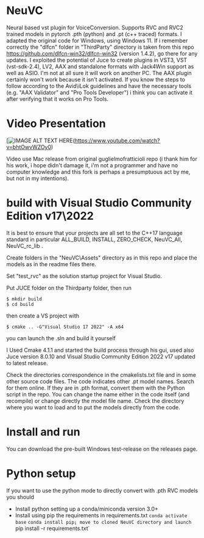 # NeuVC
Neural based vst plugin for VoiceConversion. 
Supports RVC and RVC2 trained models in pytorch .pth (python) and .pt (c++ traced) formats. 
I adapted the original code for Windows, using Windows 11.
If i remember correctly the "dlfcn" folder in "ThirdParty" directory is taken from this repo https://github.com/dlfcn-win32/dlfcn-win32 (version 1.4.2), go there for any updates.
I exploited the potential of Juce to create plugins in VST3, VST (vst-sdk-2.4), LV2, AAX and standalone formats with Jack4Win support as well as ASIO.
I'm not at all sure it will work on another PC. The AAX plugin certainly won't work because it isn't activated. If you know the steps to follow according to the Avid\iLok guidelines and have the necessary tools (e.g. "AAX Validator" and "Pro Tools Developer") i think you can activate it after verifying that it works on Pro Tools.

# Video Presentation 

[![IMAGE ALT TEXT HERE](https://img.youtube.com/vi/bhtOwvWZOy0/0.jpg)(https://www.youtube.com/watch?v=bhtOwvWZOy0)

Video use Mac release from original guglielmofratticioli repo 
(i thank him for his work, i hope didn't damage it, i'm not a programmer and have no computer knowledge and this fork is perhaps a presumptuous act by me, but not in my intentions).

# build with Visual Studio Community Edition v17\2022
It is best to ensure that your projects are all set to the C++17 language standard in particular ALL_BUILD, INSTALL, ZERO_CHECK, NeuVC_All, NeuVC_rc_lib .

Create folders in the "NeuVC\Assets" directory as in this repo and place the models as in the readme files there.

Set "test_rvc" as the solution startup project for Visual Studio.

Put JUCE folder on the Thirdparty folder, then run
```
$ mkdir build 
$ cd build
```
then create a VS project with 
```
$ cmake .. -G"Visual Studio 17 2022" -A x64
```

you can launch the .sln and build it yourself

I Used Cmake 4.1.1 and started the build process through his gui, used also Juce version 8.0.10 and Visual Studio Community Edition 2022 v17 updated to latest release.

Check the directories correspondence in the cmakelists.txt file and in some other source code files.
The code indicates other .pt model names. Search for them online. If they are in .pth format, convert them with the Python script in the repo.
You can change the name either in the code itself (and recompile) or change directly the model file name.
Check the directory where you want to load and to put the models directly from the code.

# Install and run 

You can download the pre-built Windows test-release on the releases page. 

# Python setup 
If you want to use the python mode to directly convert with .pth RVC models you should 
- Install python setting up a conda/miniconda version 3.0+
- Install using pip the requirements in requirements.txt 
`conda activate base`
`conda install pip¡
move to cloned NeuVC directory and launch 
`pip install -r requirements.txt`
